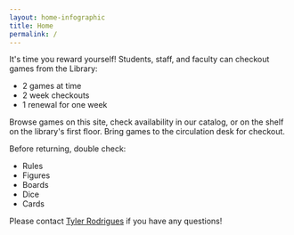 ```yaml
---
layout: home-infographic
title: Home
permalink: /
---
```


It's time you reward yourself! 
Students, staff, and faculty can checkout games from the Library:

- 2 games at time
- 2 week checkouts
- 1 renewal for one week

Browse games on this site, check availability in our catalog, or on the shelf on the library's first floor.
Bring games to the circulation desk for checkout.

Before returning, double check:

- Rules
- Figures
- Boards
- Dice
- Cards

Please contact [Tyler Rodrigues](https://www.lib.uidaho.edu/about/people/trodrigues.html) if you have any questions!
